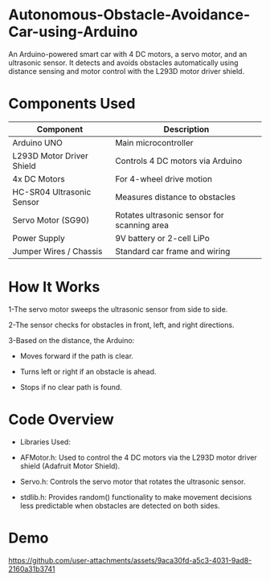 # Autonomous-Obstacle-Avoidance-Car-using-Arduino
An Arduino-powered smart car with 4 DC motors, a servo motor, and an ultrasonic sensor. It detects and avoids obstacles automatically using distance sensing and motor control with the L293D motor driver shield.

# Components Used

| Component                 | Description                                 |
| ------------------------- | ------------------------------------------- |
| Arduino UNO               | Main microcontroller                        |
| L293D Motor Driver Shield | Controls 4 DC motors via Arduino            |
| 4x DC Motors              | For 4-wheel drive motion                    |
| HC-SR04 Ultrasonic Sensor | Measures distance to obstacles              |
| Servo Motor (SG90)        | Rotates ultrasonic sensor for scanning area |
| Power Supply              | 9V battery or 2-cell LiPo                   |
| Jumper Wires / Chassis    | Standard car frame and wiring               |

# How It Works
1-The servo motor sweeps the ultrasonic sensor from side to side.

2-The sensor checks for obstacles in front, left, and right directions.

3-Based on the distance, the Arduino:

- Moves forward if the path is clear.

- Turns left or right if an obstacle is ahead.

- Stops if no clear path is found.

# Code Overview

- Libraries Used:

- AFMotor.h: Used to control the 4 DC motors via the L293D motor driver shield (Adafruit Motor Shield).

- Servo.h: Controls the servo motor that rotates the ultrasonic sensor.

- stdlib.h: Provides random() functionality to make movement decisions less predictable when obstacles are detected on both sides.

# Demo

https://github.com/user-attachments/assets/9aca30fd-a5c3-4031-9ad8-2160a31b3741


